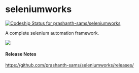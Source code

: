 
# seleniumworks

[![Codeship Status for prashanth-sams/seleniumworks](https://codeship.com/projects/e6f1b880-9a46-0132-002c-0ee228cf83fe/status?branch=UAT)](https://codeship.com/projects/63877)

A complete selenium automation framework.   

![](https://s3.amazonaws.com/f.cl.ly/items/2F333D192M0t401o3B2p/seleniumworks_HD.png)


#### Release Notes
https://github.com/prashanth-sams/seleniumworks/releases/
